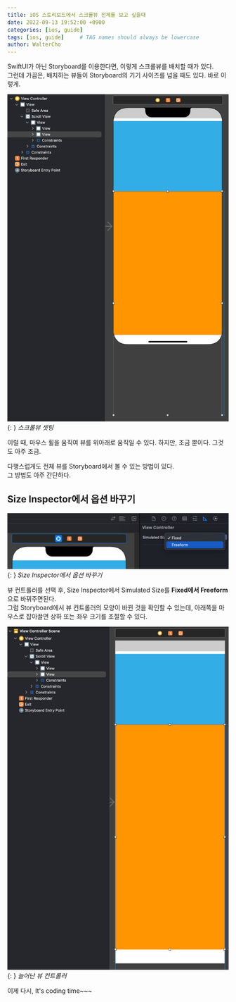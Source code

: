 ```yaml
---
title: iOS 스토리보드에서 스크롤뷰 전체를 보고 싶을때
date: 2022-09-13 19:52:00 +0900
categories: [ios, guide]
tags: [ios, guide]     # TAG names should always be lowercase
author: WalterCho
---
```


SwiftUI가 아닌 Storyboard를 이용한다면, 이렇게 스크롤뷰를 배치할 때가 있다.<br>
그런데 가끔은, 배치하는 뷰들이 Storyboard의 기기 사이즈를 넘을 때도 있다. 바로 이렇게.

![ScrollView Setting but](/post_img/20220913/ScrollView_but.png){: }
_스크롤뷰 셋팅_

이럴 때, 마우스 휠을 움직여 뷰를 위아래로 움직일 수 있다. 하지만, 조금 뿐이다. 그것도 아주 조금.

다행스럽게도 전체 뷰를 Storyboard에서 볼 수 있는 방법이 있다.<br>
그 방법도 아주 간단하다.

## Size Inspector에서 옵션 바꾸기
![Change Simulator Size](/post_img/20220913/SimulatorSize.png){: }
_Size Inspector에서 옵션 바꾸기_

뷰 컨트롤러를 선택 후, Size Inspector에서 Simulated Size를 **Fixed에서 Freeform**으로 바꿔주면된다.<br>
그럼 Storyboard에서 뷰 컨트롤러의 모양이 바뀐 것을 확인할 수 있는데, 아래쪽을 마우스로 잡아끌면 상하 또는 좌우 크기를 조절할 수 있다.

![FullSize Scroll](/post_img/20220913/fullSize.png){: }
_늘어난 뷰 컨트롤러_

이제 다시, It's coding time~~~